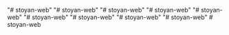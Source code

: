 "# stoyan-web" 
"# stoyan-web" 
"# stoyan-web" 
"# stoyan-web" 
"# stoyan-web" 
"# stoyan-web" 
"# stoyan-web" 
"# stoyan-web" 
"# stoyan-web" 
#   s t o y a n - w e b  
 